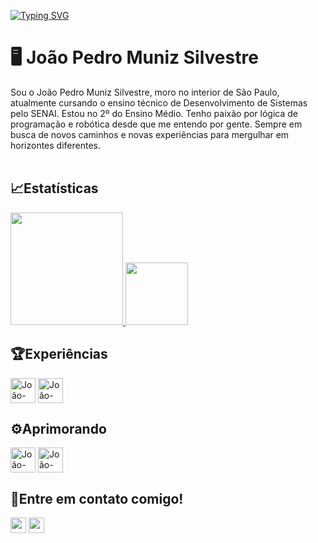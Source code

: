 [![Typing SVG](https://readme-typing-svg.demolab.com/?lines=Bem+Vindo(a)+ao+meu+perfil!&color=e54bc1&size=25&pause=1200&center=false&vCenter=false&ramdom=false)](https://git.io/typing-svg)

# 🖥️ João Pedro Muniz Silvestre

<div>
    Sou o João Pedro Muniz Silvestre, moro no interior de São Paulo, atualmente cursando o ensino técnico de Desenvolvimento de Sistemas pelo SENAI. Estou no 2º do Ensino Médio. Tenho paixão por lógica de programação e robótica desde que me entendo por gente. Sempre em busca de novos caminhos e novas experiências para mergulhar em horizontes diferentes.
</div>
<br>

## 📈Estatísticas
<div>
  <a href="https://github.com/joaomnz23">
    <img height="180cm" src="https://github-readme-stats.vercel.app/api?username=joaomnz13&show_icons=true&theme=jolly&include_all_comits=true&count_private=true"/>
    <img height="100cm" src="https://github-readme-stats.vercel.app/api/top-langs/?username=joaomnz13&layout=compact&langs_count-16&theme=jolly"/>
  </a>
</div>

## 🏆Experiências
<div>
  <img align="center" alt="João-Python" height="40" src="https://cdn.jsdelivr.net/gh/devicons/devicon@latest/icons/python/python-original.svg"/>
    <img align="center" alt="João-Arduino" height="40" src="https://cdn.jsdelivr.net/gh/devicons/devicon@latest/icons/arduino/arduino-original-wordmark.svg"/>          
</div>

## ⚙️Aprimorando
<div>
    <img align="center" alt="João-Java" height="40" src="https://cdn.jsdelivr.net/gh/devicons/devicon@latest/icons/java/java-original.svg"/>
    <img align="center" alt="João-AndroidStudio" height="40" src="https://cdn.jsdelivr.net/gh/devicons/devicon@latest/icons/androidstudio/androidstudio-original.svg"/>
</div>

## 📨Entre em contato comigo!
<div>
  <a href="https://instagram.com/joao.mnz_" target="=_blank"><img height="25" src="https://img.shields.io/badge/Instagram-E4405F?style=for-the-badge&logo=instagram&logoColor=white" target="_blank"></a>
  <a href="mailto:joao.munizsenai25@gmail.com" target="=_blank"><img height="25" src="https://img.shields.io/badge/Gmail-D14836?style=for-the-badge&logo=gmail&logoColor=white" target="_blank"></a>
</div>
